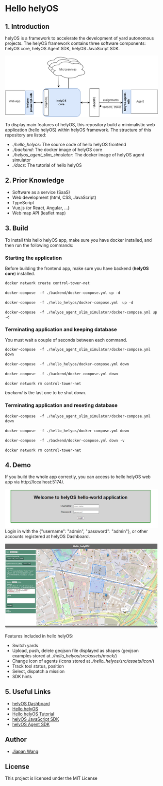 # Hello helyOS

## 1. Introduction

helyOS is a framework to accelerate the development of yard autonomous projects. The helyOS framework contains three software components: helyOS core, helyOS Agent SDK, helyOS JavaScript SDK. 

![helyOS_framework](./img/helyos_framework.png)

To display main features of helyOS, this repository build a minimalistic web application (hello helyOS) within helyOS framework. The structure of this repository are listed:

- *./hello_helyos*: The source code of hello helyOS frontend
- *./backend*: The docker image of helyOS core
- *./helyos_agent_slim_simulator*: The  docker image of helyOS agent simulator
- *./docs*: The tutorial of hello helyOS

## 2. Prior Knowledge

- Software as a service (SaaS)
- Web development (html, CSS, JavaScript)
- TypeScript
- Vue.js (or React, Angular, …)
- Web map API (leaflet map)

## 3. Build

To install this hello helyOS app, make sure you have docker installed, and then run the following commands:

### Starting the application

Before building the frontend app, make sure you have backend (**helyOS core**) installed.
 
```
docker network create control-tower-net

docker-compose  -f ./backend/docker-compose.yml up -d 

docker-compose  -f ./hello_helyos/docker-compose.yml  up -d   

docker-compose  -f ./helyos_agent_slim_simulator/docker-compose.yml up -d  
```

### Terminating application and keeping database

You must wait a couple of seconds between each command.

```
docker-compose  -f ./helyos_agent_slim_simulator/docker-compose.yml down

docker-compose  -f ./hello_helyos/docker-compose.yml down

docker-compose  -f ./backend/docker-compose.yml down

docker network rm control-tower-net
```

*backend* is the last one to be shut down.

### Terminating application and reseting database
```
docker-compose  -f ./helyos_agent_slim_simulator/docker-compose.yml down

docker-compose  -f ./hello_helyos/docker-compose.yml down

docker-compose  -f ./backend/docker-compose.yml down -v

docker network rm control-tower-net
```

## 4. Demo

If you build the whole app correctly, you can access to hello helyOS web app via  http://localhost:5174/.

![helyOS_login](./img/helyos_login.png)
Login in with the {"username": "admin", "password": "admin"}, or other accounts registered at helyOS Dashboard.

![hello_helyOS](./img/hello_helyos.PNG)

Features included in hello helyOS:
- Switch yards
- Upload, push, delete geojson file displayed as shapes (geojson examples stored at *./hello_helyos/src/assets/mock/*)
- Change icon of agents (icons stored at *./hello_helyos/src/assets/icon/*)
- Track tool status, position
- Select, dispatch a mission
- SDK hints

## 5. Useful Links

- [helyOS Dashboard](http://localhost:8080)
- [Hello helyOS](http://localhost:5174)
- [Hello helyOS Tutorial](https://readthedocs.org/projects/helyos-app-tutorial/)
- [helyOS JavaScript SDK](https://github.com/FraunhoferIVI/helyOS-javascript-sdk)
- [helyOS Agent SDK](https://pypi.org/project/helyos-agent-sdk/)


## Author
- [Jiapan Wang](https://github.com/Wjppppp)

## License
This project is licensed under the MIT License